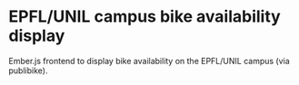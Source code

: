 EPFL/UNIL campus bike availability display
===================

Ember.js frontend to display bike availability on the EPFL/UNIL campus (via publibike).
